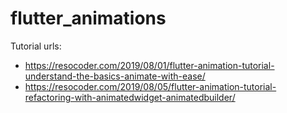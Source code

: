 # flutter_animations

Tutorial urls:

- https://resocoder.com/2019/08/01/flutter-animation-tutorial-understand-the-basics-animate-with-ease/
- https://resocoder.com/2019/08/05/flutter-animation-tutorial-refactoring-with-animatedwidget-animatedbuilder/
